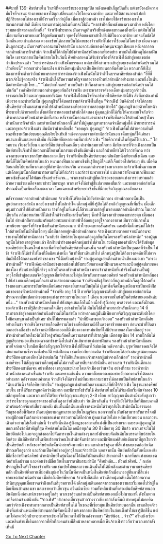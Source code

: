##บทที่ 139: ศิษย์สายใน
วินาทีที่ดวงตาซ้ายของเขาถูกปิด พลังของมันก็ถูกปิดกั้น แต่เขายังคงมีความมั่นใจที่จะชนะ ร่างกายของเขาได้ถูกเปลี่ยนแปลงไปโดยดวงตาซ้าย และภายใต้สถานการณ์ปกติ ปฏิกิริยาตอบโต้ของเขาก็ยังรวดเร็วกว่าผู้อื่น
เมื่อเขาสู้ก่อนหน้า เขาไม่เคยใช้ตาซ้ายของเขาในสถานการณ์ปกติ มีเพียงสถานการณ์ฉุกเฉินที่เขาจะใช้มัน
“หากข้าปิดกั้นพลังของดวงตาซ้าย พลังโดยรวมของข้าจะลดลงกึ่งหนึ่ง” จ้าวเฟิงประมาณ
มันอาจดูเกินจริงที่พลังของเขาลดลงกึ่งหนึ่ง แต่มันไม่ใช่เมื่อยามที่ดวงตาของเขาได้ถูกพัฒนาแล้ว ทุกครั้งที่จิตของเขาเข้าไปยังมิติในดวงตาซ้าย เขาจะสัมผัสได้ถึงกลิ่นอายเก่าแก่เสมอ
ดวงตาซ้ายได้กลายเป็นไม้ตายของจ้าวเฟิงที่ไม่อาจใช้ออกได้โดยง่าย เมื่อดวงตานั้นถูกกระตุ้น มันอาจสร้างความสนใจต่อสำนัก และความลับของเด็กหนุ่มจะถูกเปิดเผย
หลังจากออกจากตำหนักภารกิจสำนัก จ้าวเฟิงก็ได้กลับไปยังตำหนักสำนักนอกเพื่อรอข่าว หากมันไม่มีเหตุไม่คาดฝันอันใด เขาจะกลายเป็นศิษย์สายในในวันนี้
ศิษย์หลายคนได้รับข่าวเรื่องที่จ้าวเฟิงได้เข้าสู่ขอบเขตก่อกำเนิดปราณแล้ว
“พรสวรรค์ของจ้าวเฟิงนั้นธรรมดา แต่เขาก็ยังสามารถเข้าสู่ขอบเขตก่อกำเนิดปราณได้เร็วเพียงนี้”
พวกเขาต่างตื่นตะลึง
แม้ว่าเด็กหนุ่มนั้นจะเป็นศิษย์สายนอกอันดับหนึ่ง พวกเขาก็ยังไม่ต้องการที่จะต่ำกว่าอีกฝ่ายเพราะพรสวรรค์ของจ้าวเฟิงนั้นนับได้ว่าต่ำในบรรดาศิษย์ของสำนัก
“ฮี่ฮี่ฮี่ พวกเจ้าไม่รู้ความจริง จ้าวเฟิงนั้นได้รับความสำคัญจากสองรองหัวหน้าตำหนักอย่างมาก และหนึ่งในนั้นคือตำหนักหญ้าไพร...”
“ไม่แปลกใจเลย! หากเป็นข้า ข้าก็คงสามารถเข้าสู่ขอบเขตก่อกำเนิดปราณได้เช่นกัน”
เหล่าศิษย์สายนอกต่างพูดคุยกันถึงจ้าวเฟิง เพราะพรสวรรค์ของเด็กหนุ่มตระกูลจ้าวนั้นธรรมดาเกินไป และอายุของเขายังน้อย จ้าวเฟิงไม่ได้สนใจที่จะอธิบายให้ศิษย์เหล่านี้ฟัง สิ่งที่เขาต้องทำมีเพียงรอ และบ่ายวันนั้น ผู้คุมกฎชิวก็ได้บอกข่าวแก่จ้าวเฟิงในที่สุด
“จ้าวเฟิง! ยินดีด้วย! เจ้าได้กลายเป็นศิษย์สายในและสามารถไปยังตำหนักกลางเพื่อรอการทดสอบสุดท้ายได้” ผู้คุมกฎชิวเอ่ยด้วยใบหน้าที่ระบายไปด้วยรอยยิ้ม
ตั้งแต่ที่การทดสอบเข้าสำนักได้จบลง ผู้คุมกฎชิวก็ได้เริ่มให้ความสนใจกับจ้าวเฟิงเพราะรองหัวหน้าตำหนักทั้งสอง หลังจากนั้นความสามารถของจ้าวเฟิงที่แสดงให้ตำหนักหญ้าไพร ตำหนักภารกิจสำนัก และตำหนักสำนักนอกก็ได้สำให้ผู้คุมกฎสามารถจดจำเด็กหนุ่มได้
ด้วยพรสวรรค์และอายุของจ้าวเฟิงแล้ว มันนับว่าน่าเหลือเชื่อ
“ขอบคุณ ผู้คุมกฎ!”
จ้าวเฟิงนั้นเต็มไปด้วยความยินดีขณะที่เขาพลันเอ่ยขอบคุณอีกฝ่ายในทันที
หลังจากออกจากตำหนักสำนักนอก เด็กหนุ่มก็ได้เอ่ยลาหนานกงฟั่นและหยางชิงชั่น
ยังมีศิษย์อีกหลายคนที่มาส่งจ้าวเฟิง
“ไอ้เด็กเวรนั่นในที่สุดก็ไปแล้ว...”
โฮวหยวน เจียงอวี่เยี่ยน และว่าที่ศิษย์สายในคนอื่นๆ ต่างพ่นลมหายใจยาว มีเพียงการที่จ้าวเฟิงกลายเป็นศิษย์สายในจึงทำให้พวกเขามีโอกาสในการแย่งชิงอันดับหนึ่ง และอีกฝ่ายก็ทำได้เร็วกว่าที่คาด ทว่าดวงตาของพวกเขากลับหม่นแสงลงเล็กๆ
จ้าวเฟิงนั้นเป็นศิษย์สายนอกอันดับหนึ่งเพียงหนึ่งเดือน และบัดนี้ก็ได้เป็นศิษย์สายในแล้ว
หนานกงฟั่นและหยางชิงชั่นรู้สึกภูมิใจแต่ก็เจ็บปวดไปพร้อมๆ กัน
เมื่อคิดย้อนกลับไปยามที่พวกเขาอยู่ที่ตำหนักกว่านจวิน ความแตกต่างระหว่างพวกเขาและจ้าวเฟิงนั้นมากมาย แต่เด็กหนุ่มนั้นกลับสามารถตามทันได้ทีล่ะก้าว และก้าวข้ามพวกเขาไป
แน่นอนว่าทั้งหนานกงฟั่นและหยางชิงชั่นเองก็ได้พัฒนาขึ้นอย่างชัดเจน... พวกเขาต่างเข้าสู่ขั้นเก้าของขอบเขตแห่งการรวบรวมแล้ว
ด้วยความช่วยเหลือจากยาชำระไขกระดูก พวกเขาจึงได้เข้าสู่ขั้นปลายของขั้นเก้า และขอบเขตก่อกำเนิดปราณนั้นเป็นเพียงเรื่องของเวลา โดยเฉพาะสำหรับหยางชิงชั่นที่มีกายจิตวิญญาณระดับกลาง

หลังจากออกจากตำหนักสำนักนอก จ้าวเฟิงก็ได้รีบเดินไปยังตำหนักกลาง ตำหนักกลางนั้นเป็นศูนย์กลางของสำนัก และยิ่งเขาเข้าไปใกล้เท่าใด เด็กหนุ่มก็ยิ่งรู้สึกได้ถึงพลังวิญญาณที่เพิ่มขึ้น
เมื่อเด็กหนุ่มก้าวเข้าไปยังตำหนักกลาง ร่างที่อยู่ในที่แห่งนี้ก็ล้วนแล้วแต่อยู่ในขอบเขตก่อกำเนิดปราณ
ในเวลาเดียวกัน กลิ่นอายเก่าแก่ก็ได้เข้าใกล้จ้าวเฟิงมากขึ้นเรื่อยๆ ซึ่งทำให้ดวงตาซ้ายของเขากระตุก
เมื่อมองขึ้นไป ตำหนักสีครามเข้มพร้อมด้วยทะเลแห่งสายฟ้าได้ลอยสูงอยู่ใจกลางอากาศ มันราวกับภาพในเทพนิยาย
ทุกครั้งที่จ้าวเฟิงเห็นตำหนักยอดนภา หัวใจของเขาจะสั่นสะท้าน และบัดนี้เด็กหนุ่มก็ได้เข้าใกล้ตำหนักนั้นมักขึ้นเรื่อยๆ เมื่อมันลอยอยู่เหนือตำหนักกลาง
จ้าวเฟิงละสายตาออกจากมันก่อนจะรายงานไปยังตำหนักกลาง
“มากับข้า ศิษย์สายในทุกคนต้องถูกยืนยันโดยรองหัวหน้าตำหนัก”
รองผู้คุมกฎนั้นได้รอเขาอยู่ก่อนแล้ว อีกฝ่ายนำร่างของเด็กหนุ่มเข้าไปด้านใน ระดับสูงของสำนักจะได้รับข้อมูลของศิษย์สายในคนใหม่ และเพื่อที่จะยืนยันศิษย์สายในคนนั้น รองหัวหน้าตำหนักเป็นบุคคลที่จำเป็น
ไม่ช้า จ้าวเฟิงก็ได้เข้าไปโถงที่มืดมิดแห่งหนึ่ง วินาทีที่เขาเดินเข้าไป เด็กหนุ่มรู้สึกได้ถึงแรงกดดันที่ไม่อาจสัมผัสได้ได้กดลงมายังร่างของเขา
“นี่คือหัวหน้าหลี่” รองผู้คุมกฎเอ่ยเตือนด้วยน้ำเสียงแผ่วเบา
“คารวะ หัวหน้าหลี่” จ้าวเฟิงค้อมคำนับอย่างนอบน้อมไปยังชายวัยกลางคนที่มีหนวดเคราและนั่งอยู่สุดปลายของห้องโถง
หัวหน้าหลี่ผู้นี้จริงๆ แล้วเป็นรองหัวหน้าตำหนัก เพราะจ้าวตำหนักที่แท้จริงนั้นล้วนเป็นผู้อาวุโสที่เข้าสู่ขอบเขตจิตวิญญาณที่แท้จริงและไม่ยุ่งเกี่ยวกับการทดสอบศิษย์
รองหัวหน้าตำหนักหลี่มองไปยังร่างของเด็กหนุ่มเบื้องล่างด้วยสายตาแหลมคม จ้าวเฟิงพลันรู้สึกราวกับภูเขาหนักเจ็ดลูกได้กดทับร่างของเขาและการขยับเพียงเล็กน้อยอาจบดขยี้เขาจนเป็นฝุ่นได้
ผู้เขาทั้งเจ็ดนั้นดูเหมือนจะเป็นพลังฝึกตนของรองหัวหน้าตำหนักหลี่
“จ้าวเฟิง อายุ 14 ปี กายจิตวิญญาณระดับต่ำ เข้าสู่ขอบเขตก่อกำเนิดปราณจากขั้นแปดแห่งขอบเขตแห่งการรวบรวมในเวลา 1 เดือน นอกจากนั้นยังเป็นศิษย์สายนอกอันดับหนึ่ง...”
รองหัวหน้าตำหนักหลี่มองไปยังสมุดเล่มเล็กในมือ เมื่อรับรู้ถึงอายุ พรสวรรค์ และพลังฝึกตนของจ้าวเฟิง เขาก็รู้สึกประหลาดใจเล็กๆ อย่างช่วยไม่ได้
มันไม่ใช่สิ่งที่หายากสำหรับเด็กอายุ 14 ที่สามารถเข้าสู่ขอบเขตก่อกำเนิดปราณได้ในสำนัก ทว่าหากคนผู้นั้นมีเพียงกายจิตวิญญาณระดับต่ำโดยไม่มีคนหนุนหลังเป็นพิเศษ มันก็ไม่ธรรมดาแล้ว
“นำที่ปิดตาของเจ้าออก” รองหัวหน้าตำหนักหลี่เอ่ยอย่างเย็นชา
จ้าวเฟิงโคจรสายเลือดสีครามในร่างเพื่อตัดขาดมิติในดวงตาซ้ายของเขา ก่อนจะนำที่ปิดตาออกอย่างเชื่องช้า หลังจากนำที่ปิดตาออกก็มีเพียงดวงตาหม่นทึบที่ไม่มีประกายแสงใดเหลืออยู่
รองหัวหน้าตำหนักหลี่ชะงักไปชั่วครู่พร้อมกับคลื่นความสงสารที่ปรากฏขึ้น เด็กอายุเพียง 14 ขวบปีกลับได้สูญเสียการมองเห็นของดวงตาข้างหนึ่งไปแล้วในเส้นทางแห่งการฝึกตน
รองหัวหน้าตำหนักหลี่ถอนหายใจก่อนจะโบกมือเพื่อส่งสัญญาณให้จ้าวเฟิงใส่ที่ปิดตาไว้เช่นเดิม
หลังจากนั้น บุรุษวัยกลางคนจึงได้เอ่ยถามคำถามซึ่งรวมทั้งประวัติ พลังฝึกตน เช่นเดียวกับความคิด
จ้าวเฟิงตอบได้อย่างสมบูรณ์แบบและประวัติของเขาเองก็หาได้ง่ายเช่นกัน
“ข้าได้ยินเรื่องของเจ้ามาจากผู้เฒ่าจางเล็กน้อย”
รองหัวหน้าหลี่ผงกศีรษะ ให้สัญญาณว่าเด็กหนุ่มนั้นไม่อาจเป็นสายสืบจากสำนักอื่น
อย่างแรก จ้าวเฟิงนั้นเด็กและประวัติของเขาชัดเจน อย่างที่สอง เขาถูกแนะนำมาโดยเจ้าเมืองกว่านจวิน อย่างที่สาม รองหัวหน้าตำหนักสองคนต่างชื่นชมจ้าวเฟิง และเพราะเช่นนั้น ความเคลือบแคลงของชายวัยกลางคนจึงได้ลดลงอย่างมาก
หลังจากตอบคำถาม จ้าวเฟิงจึงได้ตราใหม่ที่หมายความว่าเขาได้กลายเป็นศิษย์สายในแล้ว
“นับแต่วันนี้ เจ้าคือศิษย์สายใน”
รองผู้คุมกฎแห่งตำหนักกลางแนะนำที่พักให้จ้าวเฟิง
ในฐานะของศิษย์สายใน เขาได้รับการดูแลดีกว่าเดิมมาก และมีกระทั่งข้ารับใช้
ศิษย์สายในนั้นได้รับผลึกเริ่มต้นจำลอง 10 ผลึกทุกเดือน และพวกเขายังได้รับยาจิตวิญญาณแท้ทุกๆ 2-3 เดือน ยาวิญญาณนั้นต่างมีระดับสูงกว่ายาชำระไขกระดูกและราคาของมันนั้นสูงกว่านับสิบเท่า
วันเดียวกันนั้น จ้าวเฟิงยังได้รับเสื้อที่มีแถบคาดสีดำพร้อมด้วยจันทร์เสี้ยวบนหลัง มันเป็นเมื่อนั้นเองที่เขาตระหนักได้ว่าทุกสิ่งในสำนักนั้นไม่ธรรมดา วัสดุของเสื้อนี้พิเศษ มันอบอุ่นยามฤดูหนาวและเย็นในฤดูร้อน นอกจากนั้น มันยังสามารถรับการโจมตีของผู้ฝึกตนขั้นเก้าแห่งขอบเขตแห่งการรวบรวมได้อีกด้วย
ผู้คนเช่นเป่ยโม่ย หลันเสี่ยวหยวน และกวานเฉินต่างสวมใส่เสื้อผ้าเช่นนี้
จ้าวเฟิงนั้นต้องรู้ถึงกฎของสถานที่แห่งนี้เป็นอย่างแรก และรองผู้คุมกฎได้บอกเขาถึงข้อที่สำคัญที่สุด
ศิษย์สายในนั้นไม่เคยมีอายุเกิน 30 ปี เมื่ออายุ 30 ปีแล้ว พวกเขาจะไม่ใช่ศิษย์อีกต่อไปและจะถูกส่งออกไปจัดการงานในด้านต่างๆ และยังมีระบบจัดอันดับในบรรดาศิษย์สายในอีกด้วย
มันมีศิษย์สายในเพียงร้อยกว่าคนในสำนักจันทร์สลาย และมีเพียงแค่สิบอันดับแรกที่ถูกเรียกว่าเป็นศิษย์หลัก
พลังของศิษย์หลักนั้นน่าสะพรึงมากนัก พวกเขาต่างเข้าสู่นภาที่สี่แห่งขอบเขตก่อกำเนิดปราณหรือสูงกว่า และล้วนเป็นศิษย์ของผู้อาวุโสและจ้าวสำนัก
นอกจากนั้น ศิษย์หลักอันดับหนึ่งเองยังมีอีกชื่อว่าหัวหน้าศิษย์ หัวหน้าศิษย์ในรุ่นนี้เองก็ได้มีพลังฝึกตนที่น่าประหลาดใจ นภาที่หกแห่งขอบเขตก่อกำเนิดปราณ และค่อนข้างมีชื่อเสียงในบรรดาสิบสามสำนัก
“ศิษย์หลัก... หัวหน้าศิษย์...” กงล้อปรากฏขึ้นในหัวใจของจ้าวเฟิง
คนเช่นเป่ยโม่ยและกวานเฉินนั้นไม่ได้มีพลังและอำนาจมากเช่นศิษย์หลัก เป็นศิษย์พี่หยวนที่บ่อพันบุปผาในวันนั้นที่อาจเป็นหนึ่งในศิษย์หลักเมื่อนางอยู่ที่นภาที่สี่แห่งขอบเขตก่อกำเนิดปราณ
เมื่อคิดถึงศิษย์พี่หยวน จ้าวเฟิงก็สะอึก ทว่าเด็กหนุ่มกลับเต็มไปด้วยความสำนึกบุญคุณเมื่อเขาจดจำถึงหลันเสี่ยวหยวนได้
เด็กหนุ่มเดินออกจากสวนของเขาและเริ่มมองไปว่าผู้ใดคือเพื่อนบ้านของเขา และเขาพบว่าเซี่ยวซุน อวิ๋นเมิงเซียง รวมทั้งหลินฟ่านที่ครองอันดับศิษย์สายนอกอันดับหนึ่งก่อนหน้าเขาต่างอยู่ใกล้ๆ
พวกเขาล้วนแล้วแต่เป็นศิษย์สายนอกเมื่อไม่นานมานี้ ดังนั้นพวกเขาจึงค่อนข้างสนิทกัน
“จ้าวเฟิง!”
ปากของเซี่ยวซุนอ้ากว้างราวกับเขากำลังเห็นผี ชายหนุ่มไม่เคยคิดเลยว่าจ้าวเฟิงจะสามารถกลายเป็นศิษย์สายในได้
ในขณะที่เซี่ยวซุนเป็นศิษย์สายนอกนั้น เขาเกลียดจ้าวเฟิงที่แย่งตำแหน่งศิษย์สายนอกอันดับหนึ่งไป แต่เขากลายเป็นศิษย์สายในก่อนซึ่งทำให้เขารู้สึกดีขึ้น แต่เขาไม่คาดว่าอีกฝ่ายจะสามารถเข้ามาได้ในเวลาไม่กี่วันหลังจากเขา
“ศิษย์น้อง... จ้าว?”
อวิ๋นเมิงเซียงและหลินฟ่านที่เดินออกจากที่พักทีล่ะคนต่างมีสีหน้าหลากหลายเมื่อเห็นจ้าวเฟิงราวกับว่าพวกเขากำลังเห็นผี


[Go To Next Chapter]( ./140.md)